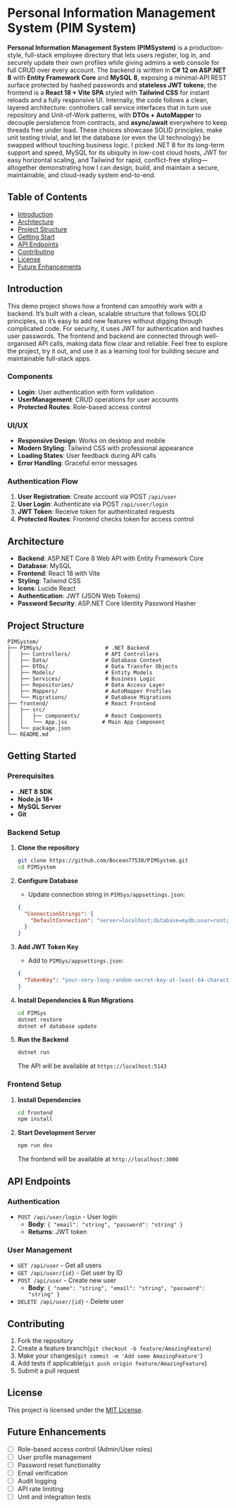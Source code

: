 # Personal Information Management System (PIM System)

**Personal Information Management System (PIMSystem)** is a production-style, full-stack employee directory that lets users register, log in, and securely update their own profiles while giving admins a web console for full CRUD over every account. The backend is written in **C# 12 on ASP.NET 8** with **Entity Framework Core** and **MySQL 8**, exposing a minimal-API REST surface protected by hashed passwords and **stateless JWT tokens**; the frontend is a **React 18 + Vite SPA** styled with **Tailwind CSS** for instant reloads and a fully responsive UI. Internally, the code follows a clean, layered architecture: controllers call service interfaces that in turn use repository and Unit-of-Work patterns, with **DTOs + AutoMapper** to decouple persistence from contracts, and **async/await** everywhere to keep threads free under load. These choices showcase SOLID principles, make unit testing trivial, and let the database (or even the UI technology) be swapped without touching business logic. I picked .NET 8 for its long-term support and speed, MySQL for its ubiquity in low-cost cloud hosts, JWT for easy horizontal scaling, and Tailwind for rapid, conflict-free styling—altogether demonstrating how I can design, build, and maintain a secure, maintainable, and cloud-ready system end-to-end.

## Table of Contents
- [Introduction](#introduction)
- [Architecture](#architecture)
- [Project Structure](#project-structure)
- [Getting Start](#getting-started)
- [API Endpoints](#api-endpoints)
- [Contributing](#contributing)
- [License](#license)
- [Future Enhancements](#future-enhancements)

## Introduction

This demo project shows how a frontend can smoothly work with a backend. It’s built with a clean, scalable structure that follows SOLID principles, so it’s easy to add new features without digging through complicated code. For security, it uses JWT for authentication and hashes user passwords. The frontend and backend are connected through well-organised API calls, making data flow clear and reliable. Feel free to explore the project, try it out, and use it as a learning tool for building secure and maintainable full-stack apps.

### Components
- **Login**: User authentication with form validation
- **UserManagement**: CRUD operations for user accounts
- **Protected Routes**: Role-based access control

### UI/UX
- **Responsive Design**: Works on desktop and mobile
- **Modern Styling**: Tailwind CSS with professional appearance
- **Loading States**: User feedback during API calls
- **Error Handling**: Graceful error messages

### Authentication Flow

1. **User Registration**: Create account via POST `/api/user`
2. **User Login**: Authenticate via POST `/api/user/login`
3. **JWT Token**: Receive token for authenticated requests
4. **Protected Routes**: Frontend checks token for access control

## Architecture

- **Backend**: ASP.NET Core 8 Web API with Entity Framework Core
- **Database**: MySQL
- **Frontend**: React 18 with Vite
- **Styling**: Tailwind CSS
- **Icons**: Lucide React
- **Authentication**: JWT (JSON Web Tokens)
- **Password Security**: ASP.NET Core Identity Password Hasher

## Project Structure

```
PIMSystem/
├── PIMSys/                    # .NET Backend
│   ├── Controllers/           # API Controllers
│   ├── Data/                  # Database Context
│   ├── DTOs/                  # Data Transfer Objects
│   ├── Models/                # Entity Models
│   ├── Services/              # Business Logic
│   ├── Repositories/          # Data Access Layer
│   ├── Mappers/               # AutoMapper Profiles
│   └── Migrations/            # Database Migrations
├── frontend/                  # React Frontend
│   ├── src/
│   │   ├── components/        # React Components
│   │   └── App.jsx           # Main App Component
│   └── package.json
└── README.md
```

## Getting Started

### Prerequisites

- **.NET 8 SDK**
- **Node.js 18+**
- **MySQL Server**
- **Git**

### Backend Setup

1. **Clone the repository**
   ```bash
   git clone https://github.com/Bocean77530/PIMSystem.git
   cd PIMSystem
   ```

2. **Configure Database**
   - Update connection string in `PIMSys/appsettings.json`:
   ```json
   {
     "ConnectionStrings": {
       "DefaultConnection": "server=localhost;database=mydb;user=root;password=your_password;"
     }
   }
   ```

3. **Add JWT Token Key**
   - Add to `PIMSys/appsettings.json`:
   ```json
   {
     "TokenKey": "your-very-long-random-secret-key-at-least-64-characters-long-1234567890abcdef1234567890abcdef"
   }
   ```

4. **Install Dependencies & Run Migrations**
   ```bash
   cd PIMSys
   dotnet restore
   dotnet ef database update
   ```

5. **Run the Backend**
   ```bash
   dotnet run
   ```
   The API will be available at `https://localhost:5143`

### Frontend Setup

1. **Install Dependencies**
   ```bash
   cd frontend
   npm install
   ```

2. **Start Development Server**
   ```bash
   npm run dev
   ```
   The frontend will be available at `http://localhost:3000`

## API Endpoints

### Authentication
- `POST /api/user/login` - User login
  - **Body**: `{ "email": "string", "password": "string" }`
  - **Returns**: JWT token

### User Management
- `GET /api/user` - Get all users
- `GET /api/user/{id}` - Get user by ID
- `POST /api/user` - Create new user
  - **Body**: `{ "name": "string", "email": "string", "password": "string" }`
- `DELETE /api/user/{id}` - Delete user

## Contributing

1. Fork the repository
2. Create a feature branch(`git checkout -b feature/AmazingFeature`)
3. Make your changes(`git commit -m 'Add some AmazingFeature'`)
4. Add tests if applicable(`git push origin feature/AmazingFeature`)
5. Submit a pull request

## License

This project is licensed under the [MIT License](LICENSE).

## Future Enhancements

- [ ] Role-based access control (Admin/User roles)
- [ ] User profile management
- [ ] Password reset functionality
- [ ] Email verification
- [ ] Audit logging
- [ ] API rate limiting
- [ ] Unit and integration tests

